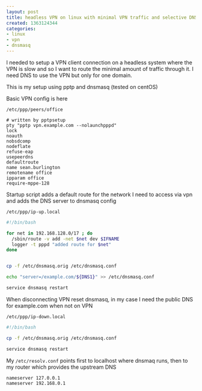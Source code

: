 ```yaml
---
layout: post
title: headless VPN on linux with minimal VPN traffic and selective DNS
created: 1363124344
categories:
- linux
- vpn
- dnsmasq
---
```

I needed to setup a VPN client connection on a headless system where the VPN is slow and so I want to route the minimal amount of traffic through it. I need DNS to use the VPN but only for one domain.

This is my setup using pptp and dnsmasq (tested on centOS)



Basic VPN config is here 

`/etc/ppp/peers/office`


```
# written by pptpsetup
pty "pptp vpn.example.com --nolaunchpppd"
lock
noauth
nobsdcomp
nodeflate
refuse-eap
usepeerdns
defaultroute
name sean.burlington
remotename office
ipparam office
require-mppe-128
```


Startup script adds a default route for the network I need to access via vpn and adds the DNS server to dnsmasq config

`/etc/ppp/ip-up.local`

```bash
#!/bin/bash

for net in 192.168.128.0/17 ; do
  /sbin/route -v add -net $net dev $IFNAME
  logger -t pppd "added route for $net"
done


cp -f /etc/dnsmasq.orig /etc/dnsmasq.conf

echo "server=/example.com/${DNS1}" >> /etc/dnsmasq.conf

service dnsmasq restart
```

When disconnecting VPN reset dnsmasq, in my case I need the public DNS for example.com when not on VPN

`/etc/ppp/ip-down.local`

```bash
#!/bin/bash

cp -f /etc/dnsmasq.orig /etc/dnsmasq.conf

service dnsmasq restart
```


My `/etc/resolv.conf` points first to localhost where dnsmaq runs, then to my router which provides the upstream DNS

```
nameserver 127.0.0.1
nameserver 192.168.0.1
```





